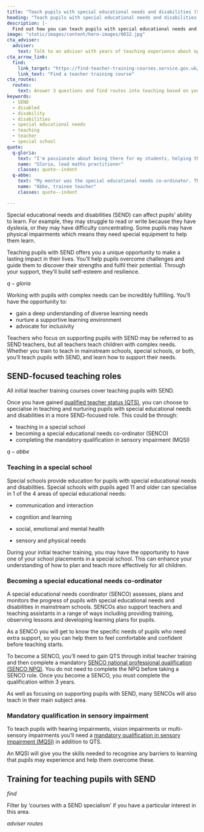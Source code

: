 ```yaml
---
title: "Teach pupils with special educational needs and disabilities (SEND)"
heading: "Teach pupils with special educational needs and disabilities (SEND)"
description: |-
  Find out how you can teach pupils with special educational needs and disabilities (SEND) and how to become a special educational needs coordinator (SENCO).
image: "static/images/content/hero-images/0032.jpg"
cta_adviser:
  adviser:
    text: Talk to an adviser with years of teaching experience about opportunities to teach pupils with SEND. Chat by phone, text or email, as little or as often as you need.
cta_arrow_link:
  find:
    link_target: "https://find-teacher-training-courses.service.gov.uk/"
    link_text: "Find a teacher training course"
cta_routes:
  routes:
    text: Answer 3 questions and find routes into teaching based on your circumstances.
keywords:
  - SEND
  - disabled
  - disability  
  - disabilities
  - special educational needs
  - teaching
  - teacher
  - special school
quote:
  q-gloria:
    text: "I'm passionate about being there for my students, helping them see their potential and overcome their own challenges."
    name: "Gloria, lead maths practitioner"
    classes: quote--indent
  q-abbe:
    text: "My mentor was the special educational needs co-ordinator. This meant I was able to learn more about this role and improve my understanding of the strategies and support available for children with special educational needs and disabilities."
    name: "Abbe, trainee teacher"
    classes: quote--indent

---
```

Special educational needs and disabilities (SEND) can affect pupils’ ability to learn. For example, they may struggle to read or write because they have dyslexia, or they may have difficulty concentrating. Some pupils may have physical impairments which means they need special equipment to help them learn.  

Teaching pupils with SEND offers you a unique opportunity to make a lasting impact in their lives. You’ll help pupils overcome challenges and guide them to discover their strengths and fulfil their potential. Through your support, they’ll build self-esteem and resilience. 

$q-gloria$

Working with pupils with complex needs can be incredibly fulfilling. You’ll have the opportunity to: 

* gain a deep understanding of diverse learning needs 
* nurture a supportive learning environment  
* advocate for inclusivity  

Teachers who focus on supporting pupils with SEND may be referred to as SEND teachers, but all teachers teach children with complex needs. Whether you train to teach in mainstream schools, special schools, or both, you’ll teach pupils with SEND, and learn how to support their needs.


## SEND-focused teaching roles

All initial teacher training courses cover teaching pupils with SEND. 

Once you have gained [qualified teacher status (QTS)](/train-to-be-a-teacher/what-is-qts), you can choose to specialise in teaching and nurturing pupils with special educational needs and disabilities in a more SEND-focused role. This could be through:
  
* teaching in a special school
* becoming a special educational needs co-ordinator (SENCO)
* completing the mandatory qualification in sensory impairment (MQSI)

$q-abbe$


### Teaching in a special school

Special schools provide education for pupils with special educational needs and disabilities. Special schools with pupils aged 11 and older can specialise in 1 of the 4 areas of special educational needs: 

* communication and interaction 

* cognition and learning 

* social, emotional and mental health 

* sensory and physical needs 

During your initial teacher training, you may have the opportunity to have one of your school placements in a special school. This can enhance your understanding of how to plan and teach more effectively for all children.  

### Becoming a special educational needs co-ordinator

A special educational needs coordinator (SENCO) assesses, plans and monitors the progress of pupils with special educational needs and disabilities in mainstream schools. SENCOs also support teachers and teaching assistants in a range of ways including providing training, observing lessons and developing learning plans for pupils. 

As a SENCO you will get to know the specific needs of pupils who need extra support, so you can help them to feel comfortable and confident before teaching starts. 

To become a SENCO, you’ll need to gain QTS through initial teacher training and then complete a mandatory [SENCO national professional qualification (SENCO NPQ)](https://www.gov.uk/guidance/special-educational-needs-co-ordinators-national-professional-qualification). You do not need to complete the NPQ before taking a SENCO role. Once you become a SENCO, you must complete the qualification within 3 years. 

As well as focusing on supporting pupils with SEND, many SENCOs will also teach in their main subject area. 

### Mandatory qualification in sensory impairment

To teach pupils with hearing impairments, vision impairments or multi-sensory impairments you’ll need a [mandatory qualification in sensory impairment (MQSI)](https://www.gov.uk/guidance/mandatory-qualifications-specialist-teachers) in addition to QTS.  

An MQSI will give you the skills needed to recognise any barriers to learning that pupils may experience and help them overcome these. 

## Training for teaching pupils with SEND

$find$

Filter by ‘courses with a SEND specialism’ if you have a particular interest in this area. 

$adviser$
$routes$